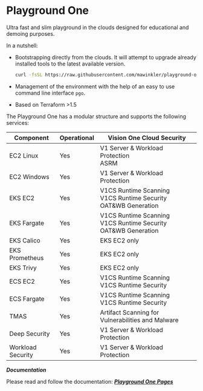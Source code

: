 # Playground One

Ultra fast and slim playground in the clouds designed for educational and demoing purposes.

In a nutshell:

- Bootstrapping directly from the clouds. It will attempt to upgrade already installed tools to the latest available version.  

  ```sh
  curl -fsSL https://raw.githubusercontent.com/mawinkler/playground-one/main/bin/pgo | bash && exit
  ```

- Management of the environment with the help of an easy to use command line interface `pgo`.
- Based on Terraform >1.5

The Playground One has a modular structure and supports the following services:

Component         | Operational | Vision One Cloud Security
----------------- | ----------- | ----------------------------------------------------------------
EC2 Linux         | Yes         | V1 Server & Workload Protection<br>ASRM
EC2 Windows       | Yes         | V1 Server & Workload Protection
EKS EC2           | Yes         | V1CS Runtime Scanning<br>V1CS Runtime Security<br>OAT&WB Generation
EKS Fargate       | Yes         | V1CS Runtime Scanning<br>V1CS Runtime Security<br>OAT&WB Generation
EKS Calico        | Yes         | EKS EC2 only
EKS Prometheus    | Yes         | EKS EC2 only
EKS Trivy         | Yes         | EKS EC2 only
ECS EC2           | Yes         | V1CS Runtime Scanning<br>V1CS Runtime Security
ECS Fargate       | Yes         | V1CS Runtime Scanning<br>V1CS Runtime Security
TMAS              | Yes         | Artifact Scanning for Vulnerabilities and Malware
Deep Security     | Yes         | V1 Server & Workload Protection
Workload Security | Yes         | V1 Server & Workload Protection

***Documentation***

Please read and follow the documentation: ***[Playground One Pages](https://mawinkler.github.io/playground-one-pages/)***
